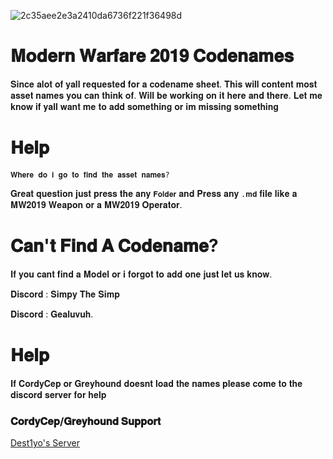 ![2c35aee2e3a2410da6736f221f36498d](https://github.com/user-attachments/assets/7363932f-4699-4b96-9703-965aa45348f9)

# 𝐌𝐨𝐝𝐞𝐫𝐧 𝐖𝐚𝐫𝐟𝐚𝐫𝐞 𝟐𝟎𝟏𝟗 𝐂𝐨𝐝𝐞𝐧𝐚𝐦𝐞𝐬 

𝐒𝐢𝐧𝐜𝐞 𝐚𝐥𝐨𝐭 𝐨𝐟 𝐲𝐚𝐥𝐥 𝐫𝐞𝐪𝐮𝐞𝐬𝐭𝐞𝐝 𝐟𝐨𝐫 𝐚 𝐜𝐨𝐝𝐞𝐧𝐚𝐦𝐞 𝐬𝐡𝐞𝐞𝐭. 𝐓𝐡𝐢𝐬 𝐰𝐢𝐥𝐥 𝐜𝐨𝐧𝐭𝐞𝐧𝐭 𝐦𝐨𝐬𝐭 𝐚𝐬𝐬𝐞𝐭 𝐧𝐚𝐦𝐞𝐬 𝐲𝐨𝐮 𝐜𝐚𝐧 𝐭𝐡𝐢𝐧𝐤 𝐨𝐟. 𝐖𝐢𝐥𝐥 𝐛𝐞 𝐰𝐨𝐫𝐤𝐢𝐧𝐠 𝐨𝐧 𝐢𝐭 𝐡𝐞𝐫𝐞 𝐚𝐧𝐝 𝐭𝐡𝐞𝐫𝐞. 𝐋𝐞𝐭 𝐦𝐞 𝐤𝐧𝐨𝐰 𝐢𝐟 𝐲𝐚𝐥𝐥 𝐰𝐚𝐧𝐭 𝐦𝐞 𝐭𝐨 𝐚𝐝𝐝 𝐬𝐨𝐦𝐞𝐭𝐡𝐢𝐧𝐠 𝐨𝐫 𝐢𝐦 𝐦𝐢𝐬𝐬𝐢𝐧𝐠 𝐬𝐨𝐦𝐞𝐭𝐡𝐢𝐧𝐠


# 𝐇𝐞𝐥𝐩
`𝐖𝐡𝐞𝐫𝐞 𝐝𝐨 𝐢 𝐠𝐨 𝐭𝐨 𝐟𝐢𝐧𝐝 𝐭𝐡𝐞 𝐚𝐬𝐬𝐞𝐭 𝐧𝐚𝐦𝐞𝐬?`

𝐆𝐫𝐞𝐚𝐭 𝐪𝐮𝐞𝐬𝐭𝐢𝐨𝐧 𝐣𝐮𝐬𝐭 𝐩𝐫𝐞𝐬𝐬 𝐭𝐡𝐞 𝐚𝐧𝐲 `𝐅𝐨𝐥𝐝𝐞𝐫` 𝐚𝐧𝐝 𝐏𝐫𝐞𝐬𝐬 𝐚𝐧𝐲 `.𝐦𝐝` 𝐟𝐢𝐥𝐞 𝐥𝐢𝐤𝐞 𝐚 𝐌𝐖𝟐𝟎𝟏𝟗 𝐖𝐞𝐚𝐩𝐨𝐧 𝐨𝐫 𝐚 𝐌𝐖𝟐𝟎𝟏𝟗 𝐎𝐩𝐞𝐫𝐚𝐭𝐨𝐫.

# 𝐂𝐚𝐧'𝐭 𝐅𝐢𝐧𝐝 𝐀 𝐂𝐨𝐝𝐞𝐧𝐚𝐦𝐞?
 𝐈𝐟 𝐲𝐨𝐮 𝐜𝐚𝐧𝐭 𝐟𝐢𝐧𝐝 𝐚 𝐌𝐨𝐝𝐞𝐥 𝐨𝐫 𝐢 𝐟𝐨𝐫𝐠𝐨𝐭 𝐭𝐨 𝐚𝐝𝐝 𝐨𝐧𝐞 𝐣𝐮𝐬𝐭 𝐥𝐞𝐭 𝐮𝐬 𝐤𝐧𝐨𝐰.  
 
 𝐃𝐢𝐬𝐜𝐨𝐫𝐝 : 𝐒𝐢𝐦𝐩𝐲 𝐓𝐡𝐞 𝐒𝐢𝐦𝐩 
 
 𝐃𝐢𝐬𝐜𝐨𝐫𝐝 : 𝐆𝐞𝐚𝐥𝐮𝐯𝐮𝐡.

# 𝐇𝐞𝐥𝐩
 𝐈𝐟 𝐂𝐨𝐫𝐝𝐲𝐂𝐞𝐩 𝐨𝐫 𝐆𝐫𝐞𝐲𝐡𝐨𝐮𝐧𝐝 𝐝𝐨𝐞𝐬𝐧𝐭 𝐥𝐨𝐚𝐝 𝐭𝐡𝐞 𝐧𝐚𝐦𝐞𝐬 𝐩𝐥𝐞𝐚𝐬𝐞 𝐜𝐨𝐦𝐞 𝐭𝐨 𝐭𝐡𝐞 𝐝𝐢𝐬𝐜𝐨𝐫𝐝 𝐬𝐞𝐫𝐯𝐞𝐫 𝐟𝐨𝐫 𝐡𝐞𝐥𝐩
 
 ### 𝐂𝐨𝐫𝐝𝐲𝐂𝐞𝐩/𝐆𝐫𝐞𝐲𝐡𝐨𝐮𝐧𝐝 𝐒𝐮𝐩𝐩𝐨𝐫𝐭
  [Dest1yo's Server](https://discord.gg/eY2Y5p2PEp)






